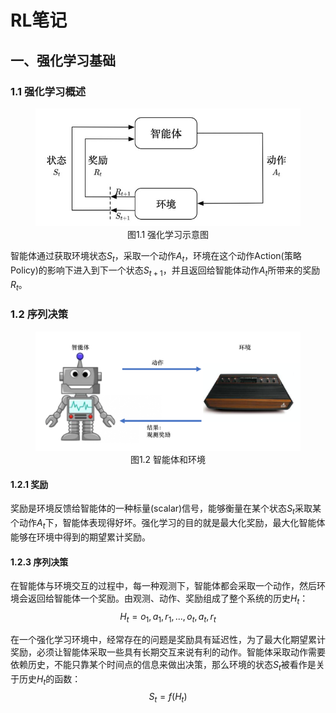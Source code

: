# RL笔记
## 一、强化学习基础
### 1.1 强化学习概述

<figure style="text-align: center">
<img src="./image/rl_.jpg" alt="强化学习示意">
<figcaption>图1.1 强化学习示意图</figcaption>
</figure>

智能体通过获取环境状态$S_t$，采取一个动作$A_t$，环境在这个动作Action(策略 Policy)的影响下进入到下一个状态$S_{t+1}$，并且返回给智能体动作$A_t$所带来的奖励$R_t$。

### 1.2 序列决策

<figure style="text-align: center">
<img src="./image/rl1.2.png" alt="智能体和环境">
<figcaption>图1.2 智能体和环境</figcaption>
</figure>

#### 1.2.1 奖励

奖励是环境反馈给智能体的一种标量(scalar)信号，能够衡量在某个状态$S_t$采取某个动作$A_t$下，智能体表现得好坏。强化学习的目的就是最大化奖励，最大化智能体能够在环境中得到的期望累计奖励。

#### 1.2.3 序列决策

在智能体与环境交互的过程中，每一种观测下，智能体都会采取一个动作，然后环境会返回给智能体一个奖励。由观测、动作、奖励组成了整个系统的历史$H_t$：
$$
H_t=o_1,a_1,r_1,...,o_t,a_t,r_t
$$

在一个强化学习环境中，经常存在的问题是奖励具有延迟性，为了最大化期望累计奖励，必须让智能体采取一些具有长期交互来说有利的动作。智能体采取动作需要依赖历史，不能只靠某个时间点的信息来做出决策，那么环境的状态$S_t$被看作是关于历史$H_t$的函数：
$$
S_t=f(H_t)
$$
